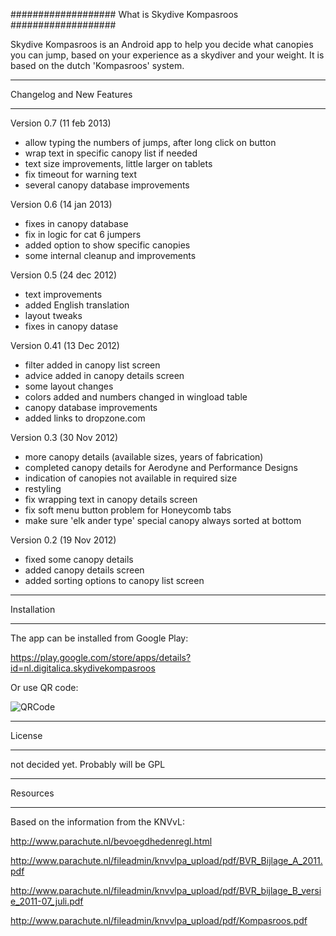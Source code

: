 ###################
What is Skydive Kompasroos
###################

Skydive Kompasroos is an Android app to help you decide what canopies 
you can jump, based on your experience as a skydiver and your weight.
It is based on the dutch 'Kompasroos' system.


**************************
Changelog and New Features
**************************

Version 0.7 (11 feb 2013)

- allow typing the numbers of jumps, after long click on button
- wrap text in specific canopy list if needed
- text size improvements, little larger on tablets
- fix timeout for warning text
- several canopy database improvements

Version 0.6 (14 jan 2013)

- fixes in canopy database
- fix in logic for cat 6 jumpers
- added option to show specific canopies
- some internal cleanup and improvements

Version 0.5 (24 dec 2012)

- text improvements
- added English translation
- layout tweaks
- fixes in canopy datase

Version 0.41 (13 Dec 2012)

- filter added in canopy list screen
- advice added in canopy details screen
- some layout changes
- colors added and numbers changed in wingload table
- canopy database improvements
- added links to dropzone.com

Version 0.3 (30 Nov 2012)

- more canopy details (available sizes, years of fabrication)
- completed canopy details for Aerodyne and Performance Designs
- indication of canopies not available in required size
- restyling
- fix wrapping text in canopy details screen
- fix soft menu button problem for Honeycomb tabs
- make sure 'elk ander type' special canopy always sorted at bottom

Version 0.2 (19 Nov 2012)

- fixed some canopy details
- added canopy details screen
- added sorting options to canopy list screen


************
Installation
************

The app can be installed from Google Play:

https://play.google.com/store/apps/details?id=nl.digitalica.skydivekompasroos

Or use QR code:

![QRCode](http://www.digitalica.nl/SkydiveKompasroos/skydiveappqr.png)


*******
License
*******

not decided yet. Probably will be GPL

*********
Resources
*********

Based on the information from the KNVvL:

http://www.parachute.nl/bevoegdhedenregl.html

http://www.parachute.nl/fileadmin/knvvlpa_upload/pdf/BVR_Bijlage_A_2011.pdf

http://www.parachute.nl/fileadmin/knvvlpa_upload/pdf/BVR_bijlage_B_versie_2011-07_juli.pdf

http://www.parachute.nl/fileadmin/knvvlpa_upload/pdf/Kompasroos.pdf

